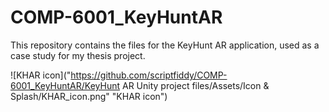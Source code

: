 # COMP-6001_KeyHuntAR
This repository contains the files for the KeyHunt AR application, used as a case study for my thesis project.

![KHAR icon]("https://github.com/scriptfiddy/COMP-6001_KeyHuntAR/KeyHunt AR Unity project files/Assets/Icon & Splash/KHAR_icon.png" "KHAR icon")
